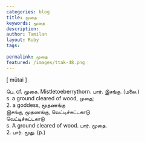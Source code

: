 ```yaml
---
categories: blog
title: மூதை
keywords: மூதை
description: 
author: Tamilan
layout: Ruby
tags: 
 
permalink: மூதை
featured: /images/ttak-48.png
---
```

  
[ mūtai ]  
  
பெ. cf. மூகை. Mistletoeberrythorn. பார். இசங்கு. (மலை.)  
s. a ground cleared of wood, முதை;   
2. a goddess, மூதணங்கு  
இசங்கு, மூதணங்கு, வெட்டிச்சுட்டகாடு  
வெட்டிச்சுட்டகாடு  
s. A ground cleared of wood. பார். மூதை.   
2. பார். மூது. (p.)